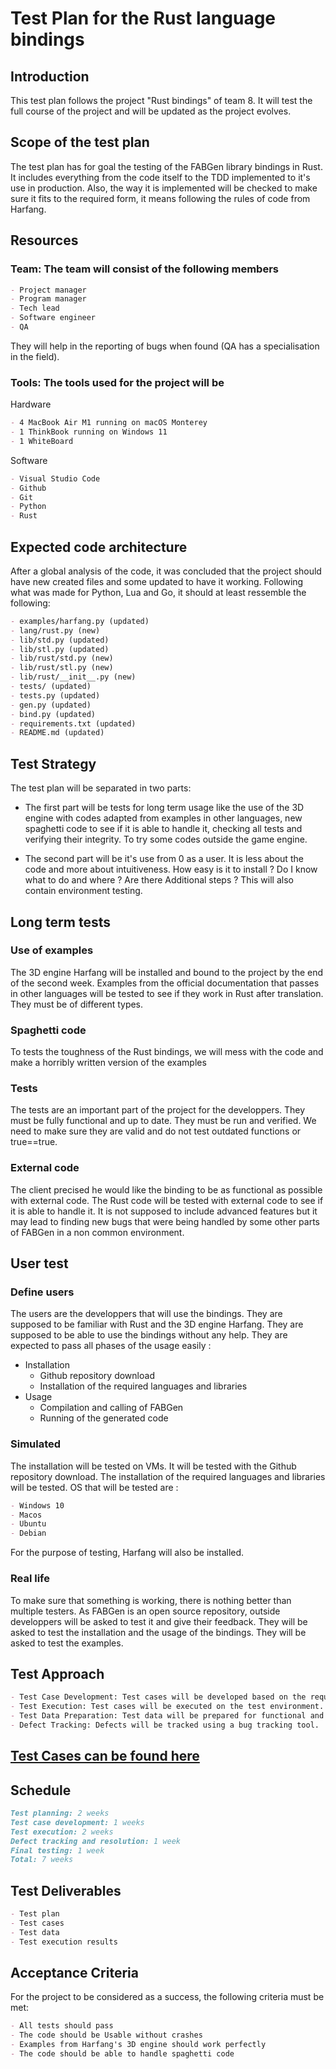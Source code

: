# Test Plan for the Rust language bindings

## **Introduction**

This test plan follows the project "Rust bindings" of team 8. It will test the full course of the project and will be updated as the project evolves.

## **Scope of the test plan**

The test plan has for goal the testing of the FABGen library bindings in Rust. It includes everything from the code itself to the TDD implemented to it's use in production. Also, the way it is implemented will be checked to make sure it fits to the required form, it means following the rules of code from Harfang.

## **Resources**

### Team: The team will consist of the following members

```md
- Project manager
- Program manager
- Tech lead
- Software engineer
- QA
```

They will help in the reporting of bugs when found (QA has a specialisation in the field).

### Tools: The tools used for the project will be

Hardware

```md
- 4 MacBook Air M1 running on macOS Monterey
- 1 ThinkBook running on Windows 11
- 1 WhiteBoard
```

Software

```md
- Visual Studio Code
- Github
- Git
- Python
- Rust
```

## **Expected code architecture**

After a global analysis of the code, it was concluded that the project should have new created files and some updated to have it working. Following what was made for Python, Lua and Go, it should at least ressemble the following:

```md
- examples/harfang.py (updated)
- lang/rust.py (new)
- lib/std.py (updated)
- lib/stl.py (updated)
- lib/rust/std.py (new)
- lib/rust/stl.py (new)
- lib/rust/__init__.py (new)
- tests/ (updated)
- tests.py (updated)
- gen.py (updated)
- bind.py (updated)
- requirements.txt (updated)
- README.md (updated)
```

## **Test Strategy**

The test plan will be separated in two parts:

- The first part will be tests for long term usage like the use of the 3D engine with codes adapted from examples in other languages, new spaghetti code to see if it is able to handle it, checking all tests and verifying their integrity. To try some codes outside the game engine.

- The second part will be it's use from 0 as a user. It is less about the code and more about intuitiveness. How easy is it to install ? Do I know what to do and where ? Are there Additional steps ?
This will also contain environment testing.

## Long term tests

### Use of examples

The 3D engine Harfang will be installed and bound to the project by the end of the second week.
Examples from the official documentation that passes in other languages will be tested to see if they work in Rust after translation.
They must be of different types.

### Spaghetti code

To tests the toughness of the Rust bindings, we will mess with the code and make a horribly written version of the examples

### Tests

The tests are an important part of the project for the developpers. They must be fully functional and up to date. They must be run and verified. We need to make sure they are valid and do not test outdated functions or true==true.

### External code

The client precised he would like the binding to be as functional as possible with external code. The Rust code will be tested with external code to see if it is able to handle it. It is not supposed to include advanced features but it may lead to finding new bugs that were being handled by some other parts of FABGen in a non common environment.

## User test

### Define users

The users are the developpers that will use the bindings. They are supposed to be familiar with Rust and the 3D engine Harfang. They are supposed to be able to use the bindings without any help.
They are expected to pass all phases of the usage easily :

- Installation
  - Github repository download
  - Installation of the required languages and libraries
- Usage
  - Compilation and calling of FABGen
  - Running of the generated code

### Simulated

The installation will be tested on VMs. It will be tested with the Github repository download. The installation of the required languages and libraries will be tested. OS that will be tested are :

```md
- Windows 10
- Macos
- Ubuntu
- Debian
```

For the purpose of testing, Harfang will also be installed.

### Real life

To make sure that something is working, there is nothing better than multiple testers. As FABGen is an open source repository, outside developpers will be asked to test it and give their feedback. They will be asked to test the installation and the usage of the bindings. They will be asked to test the examples.

## Test Approach

```md
- Test Case Development: Test cases will be developed based on the requirements and design of the web application.
- Test Execution: Test cases will be executed on the test environment.
- Test Data Preparation: Test data will be prepared for functional and usability testing.
- Defect Tracking: Defects will be tracked using a bug tracking tool.
```

## [**Test Cases can be found here**](TestCase)

## **Schedule**

```md
Test planning: 2 weeks
Test case development: 1 weeks
Test execution: 2 weeks
Defect tracking and resolution: 1 week
Final testing: 1 week
Total: 7 weeks
```

## **Test Deliverables**

```md
- Test plan
- Test cases
- Test data
- Test execution results
```

## Acceptance Criteria

For the project to be considered as a success, the following criteria must be met:

```md
- All tests should pass
- The code should be Usable without crashes
- Examples from Harfang's 3D engine should work perfectly
- The code should be able to handle spaghetti code
```
